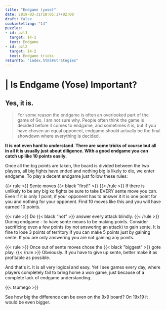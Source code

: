 ```yaml
---
title: "Endgame (yose)"
date: 2019-03-31T10:05:17+02:00
draft: false
cookieSetting: "14"
puzzles:
- id: pzl1
  target: 14-1
  text: Endgame
- id: pzl2
  target: 14-2
  text: Endgame tricks
returnTo: "index.html#strategies"
---
```


# | Is Endgame (Yose) Important?
## Yes, it is.

> For some reason the endgame is often an overlooked part of the game of Go. I am not sure why. People often think the game is decided before it comes to endgame, and sometimes it is, but if you have chosen an equal opponent, endgame should actually be the final showdown where everything is decided. 

**It is not even hard to understand. There are some tricks of course but all in all it is usually just about diligence. With a good endgame you can catch up like 10 points easily.**

Once all the big points are taken, the board is divided between the two players, all big fights have ended and nothing big is likely to die, we enter endgame. To play a decent endgame just follow these rules:

{{< rule >}}
	Sente moves {{< black "first!" >}}
{{< /rule >}}
If there is unlikely to be any big ko fights be sure to take EVERY sente move you can. Even if it is only 1 point, if your opponent has to answer it it is one point for you and nothing for your opponent. Find 10 moves like this and you will have earned 10 points.

{{< rule >}}
	Do {{< black "not" >}} answer every attack blindly.
{{< /rule >}}
During endgame - to have sente means to be making points. Consider sacrificing even a few points (by not answering an attack) to gain sente. It is fine to lose 3 points of territory if you can make 5 points just by gaining sente. If you are only answering you are not gaining any points.

{{< rule >}}
	Once out of sente moves chose the {{< black "biggest" >}} gote play.
{{< /rule >}} 
Obviously. If you have to give up sente, better make it as profitable as possible.

And that's it. It is all very logical and easy. Yet I see games every day, where players completely fail to bring home a won game, just because of a complete lack of endgame understanding.

{{< tsumego >}}

See how big the difference can be even on the 9x9 board? On 19x19 it would be even bigger.
 


